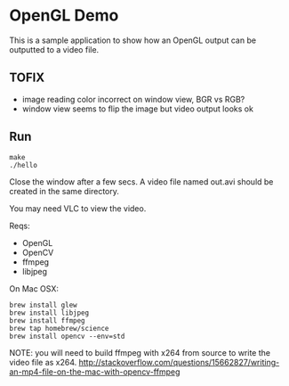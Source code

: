 # OpenGL Demo

This is a sample application to show how an OpenGL output can be outputted to a video file.

## TOFIX

* image reading color incorrect on window view, BGR vs RGB?
* window view seems to flip the image but video output looks ok

## Run

```
make
./hello
```
Close the window after a few secs.
A video file named out.avi should be created in the same directory.

You may need VLC to view the video.

Reqs:
* OpenGL
* OpenCV
* ffmpeg
* libjpeg

On Mac OSX:
```
brew install glew
brew install libjpeg
brew install ffmpeg
brew tap homebrew/science
brew install opencv --env=std
```

NOTE: you will need to build ffmpeg with x264 from source to write the
video file as x264.
http://stackoverflow.com/questions/15662827/writing-an-mp4-file-on-the-mac-with-opencv-ffmpeg

